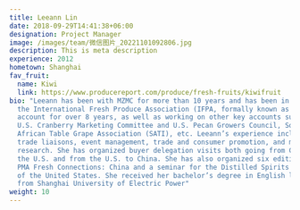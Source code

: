 ```yaml
---
title: Leeann Lin
date: 2018-09-29T14:41:38+06:00
designation: Project Manager
image: /images/team/微信图片_20221101092806.jpg
description: This is meta description
experience: 2012
hometown: Shanghai
fav_fruit:
  name: Kiwi
  link: https://www.producereport.com/produce/fresh-fruits/kiwifruit
bio: "Leeann has been with MZMC for more than 10 years and has been in charge of
  the International Fresh Produce Association (IFPA, formally known as PMA)
  account for over 8 years, as well as working on other key accounts such as the
  U.S. Cranberry Marketing Committee and U.S. Pecan Growers Council, South
  African Table Grape Association (SATI), etc. Leeann’s experience includes
  trade liaisons, event management, trade and consumer promotion, and market
  research. She has organized buyer delegation visits both going from China to
  the U.S. and from the U.S. to China. She has also organized six editions of
  PMA Fresh Connections: China and a seminar for the Distilled Spirits Council
  of the United States. She received her bachelor’s degree in English literature
  from Shanghai University of Electric Power"
weight: 10
---
```

